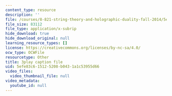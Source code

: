 ```yaml
---
content_type: resource
description: ''
file: /courses/8-821-string-theory-and-holographic-duality-fall-2014/5efe83c615125208b0431a1c53955d66_nW4vp_upvmE.vtt
file_size: 83112
file_type: application/x-subrip
hide_download: true
hide_download_original: null
learning_resource_types: []
license: https://creativecommons.org/licenses/by-nc-sa/4.0/
ocw_type: OCWFile
resourcetype: Other
title: 3play caption file
uid: 5efe83c6-1512-5208-b043-1a1c53955d66
video_files:
  video_thumbnail_file: null
video_metadata:
  youtube_id: null
---
```

